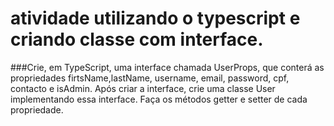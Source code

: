 # atividade utilizando o typescript e criando classe com interface.


###Crie, em TypeScript, uma interface chamada UserProps, que conterá as propriedades firtsName,lastName, username, email, password, cpf, contacto e isAdmin. Após criar a interface, crie uma classe User implementando essa interface. Faça os métodos getter e setter de cada propriedade.
